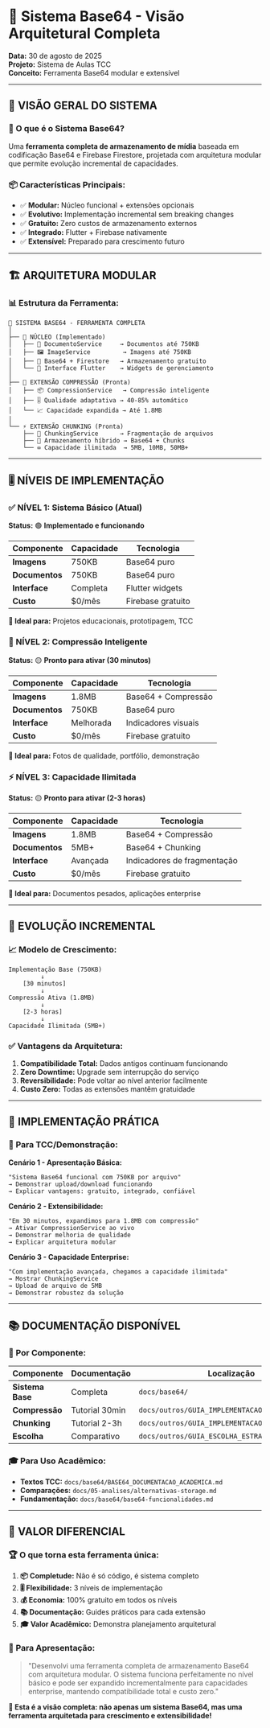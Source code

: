 # 🧬 Sistema Base64 - Visão Arquitetural Completa

**Data:** 30 de agosto de 2025  
**Projeto:** Sistema de Aulas TCC  
**Conceito:** Ferramenta Base64 modular e extensível

---

## 🎯 **VISÃO GERAL DO SISTEMA**

### **🧬 O que é o Sistema Base64?**

Uma **ferramenta completa de armazenamento de mídia** baseada em codificação Base64 e Firebase Firestore, projetada com arquitetura modular que permite evolução incremental de capacidades.

### **📦 Características Principais:**

- ✅ **Modular:** Núcleo funcional + extensões opcionais
- ✅ **Evolutivo:** Implementação incremental sem breaking changes
- ✅ **Gratuito:** Zero custos de armazenamento externos
- ✅ **Integrado:** Flutter + Firebase nativamente
- ✅ **Extensível:** Preparado para crescimento futuro

---

## 🏗️ **ARQUITETURA MODULAR**

### **📊 Estrutura da Ferramenta:**

```
🧬 SISTEMA BASE64 - FERRAMENTA COMPLETA
│
├── 🎯 NÚCLEO (Implementado)
│   ├── 📄 DocumentoService     → Documentos até 750KB
│   ├── 🖼️ ImageService         → Imagens até 750KB
│   ├── 💾 Base64 + Firestore   → Armazenamento gratuito
│   └── 🎨 Interface Flutter    → Widgets de gerenciamento
│
├── 🔧 EXTENSÃO COMPRESSÃO (Pronta)
│   ├── 📦 CompressionService   → Compressão inteligente
│   ├── 🎚️ Qualidade adaptativa → 40-85% automático
│   └── 📈 Capacidade expandida → Até 1.8MB
│
└── ⚡ EXTENSÃO CHUNKING (Pronta)
    ├── 🧩 ChunkingService      → Fragmentação de arquivos
    ├── 💾 Armazenamento híbrido → Base64 + Chunks
    └── ∞ Capacidade ilimitada  → 5MB, 10MB, 50MB+
```

---

## 🎚️ **NÍVEIS DE IMPLEMENTAÇÃO**

### **✅ NÍVEL 1: Sistema Básico (Atual)**

**Status:** 🟢 **Implementado e funcionando**

| Componente     | Capacidade | Tecnologia        |
| -------------- | ---------- | ----------------- |
| **Imagens**    | 750KB      | Base64 puro       |
| **Documentos** | 750KB      | Base64 puro       |
| **Interface**  | Completa   | Flutter widgets   |
| **Custo**      | $0/mês     | Firebase gratuito |

**🎯 Ideal para:** Projetos educacionais, prototipagem, TCC

### **🔧 NÍVEL 2: Compressão Inteligente**

**Status:** 🟡 **Pronto para ativar (30 minutos)**

| Componente     | Capacidade | Tecnologia          |
| -------------- | ---------- | ------------------- |
| **Imagens**    | 1.8MB      | Base64 + Compressão |
| **Documentos** | 750KB      | Base64 puro         |
| **Interface**  | Melhorada  | Indicadores visuais |
| **Custo**      | $0/mês     | Firebase gratuito   |

**🎯 Ideal para:** Fotos de qualidade, portfólio, demonstração

### **⚡ NÍVEL 3: Capacidade Ilimitada**

**Status:** 🟡 **Pronto para ativar (2-3 horas)**

| Componente     | Capacidade | Tecnologia                  |
| -------------- | ---------- | --------------------------- |
| **Imagens**    | 1.8MB      | Base64 + Compressão         |
| **Documentos** | 5MB+       | Base64 + Chunking           |
| **Interface**  | Avançada   | Indicadores de fragmentação |
| **Custo**      | $0/mês     | Firebase gratuito           |

**🎯 Ideal para:** Documentos pesados, aplicações enterprise

---

## 🔄 **EVOLUÇÃO INCREMENTAL**

### **📈 Modelo de Crescimento:**

```
Implementação Base (750KB)
         ↓
    [30 minutos]
         ↓
Compressão Ativa (1.8MB)
         ↓
    [2-3 horas]
         ↓
Capacidade Ilimitada (5MB+)
```

### **✅ Vantagens da Arquitetura:**

1. **Compatibilidade Total:** Dados antigos continuam funcionando
2. **Zero Downtime:** Upgrade sem interrupção do serviço
3. **Reversibilidade:** Pode voltar ao nível anterior facilmente
4. **Custo Zero:** Todas as extensões mantêm gratuidade

---

## 🧪 **IMPLEMENTAÇÃO PRÁTICA**

### **🎯 Para TCC/Demonstração:**

**Cenário 1 - Apresentação Básica:**

```
"Sistema Base64 funcional com 750KB por arquivo"
→ Demonstrar upload/download funcionando
→ Explicar vantagens: gratuito, integrado, confiável
```

**Cenário 2 - Extensibilidade:**

```
"Em 30 minutos, expandimos para 1.8MB com compressão"
→ Ativar CompressionService ao vivo
→ Demonstrar melhoria de qualidade
→ Explicar arquitetura modular
```

**Cenário 3 - Capacidade Enterprise:**

```
"Com implementação avançada, chegamos a capacidade ilimitada"
→ Mostrar ChunkingService
→ Upload de arquivo de 5MB
→ Demonstrar robustez da solução
```

---

## 📚 **DOCUMENTAÇÃO DISPONÍVEL**

### **🎯 Por Componente:**

| Componente       | Documentação   | Localização                                     |
| ---------------- | -------------- | ----------------------------------------------- |
| **Sistema Base** | Completa       | `docs/base64/`                                  |
| **Compressão**   | Tutorial 30min | `docs/outros/GUIA_IMPLEMENTACAO_COMPRESSION.md` |
| **Chunking**     | Tutorial 2-3h  | `docs/outros/GUIA_IMPLEMENTACAO_CHUNKING.md`    |
| **Escolha**      | Comparativo    | `docs/outros/GUIA_ESCOLHA_ESTRATEGIA.md`        |

### **🎓 Para Uso Acadêmico:**

- **Textos TCC:** `docs/base64/BASE64_DOCUMENTACAO_ACADEMICA.md`
- **Comparações:** `docs/05-analises/alternativas-storage.md`
- **Fundamentação:** `docs/base64/base64-funcionalidades.md`

---

## 🎉 **VALOR DIFERENCIAL**

### **🏆 O que torna esta ferramenta única:**

1. **📦 Completude:** Não é só código, é sistema completo
2. **🎚️ Flexibilidade:** 3 níveis de implementação
3. **💰 Economia:** 100% gratuito em todos os níveis
4. **📚 Documentação:** Guides práticos para cada extensão
5. **🎓 Valor Acadêmico:** Demonstra planejamento arquitetural

### **🎯 Para Apresentação:**

> "Desenvolvi uma ferramenta completa de armazenamento Base64 com arquitetura modular. O sistema funciona perfeitamente no nível básico e pode ser expandido incrementalmente para capacidades enterprise, mantendo compatibilidade total e custo zero."

**🧬 Esta é a visão completa: não apenas um sistema Base64, mas uma ferramenta arquitetada para crescimento e extensibilidade!**
